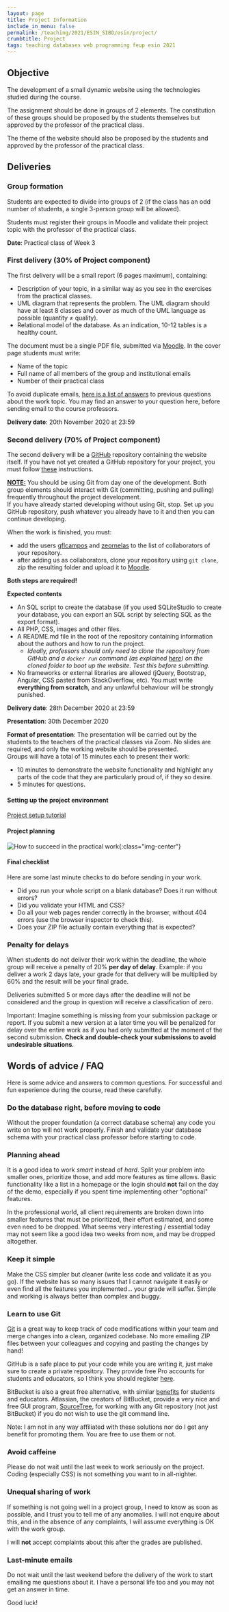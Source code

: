 ```yaml
---
layout: page
title: Project Information
include_in_menu: false
permalink: /teaching/2021/ESIN_SIBD/esin/project/
crumbtitle: Project
tags: teaching databases web programming feup esin 2021
---
```


##  Objective

The development of a small dynamic website using the technologies studied during the course.

The assignment should be done in groups of 2 elements. The constitution of these groups should be proposed by the students themselves but approved by the professor of the practical class.

The theme of the website should also be proposed by the students and approved by the professor of the practical class.

## Deliveries

### Group formation

Students are expected to divide into groups of 2 (if the class has an odd number of students, a single 3-person group will be allowed).

Students must register their groups in Moodle and validate their project topic with the professor of the practical class.

**Date**: Practical class of Week 3  

### First delivery (30% of Project component)

The first delivery will be a small report (6 pages maximum), containing:

- Description of your topic, in a similar way as you see in the exercises from the practical classes.
- UML diagram that represents the problem. The UML diagram should have at least 8 classes and cover as much of the UML language as possible (quantity &ne; quality).
- Relational model of the database. As an indication, 10-12 tables is a healthy count.

The document must be a single PDF file, submitted via [Moodle](https://moodle.up.pt). In the cover page students must write:

- Name of the topic		
- Full name of all members of the group and institutional emails
- Number of their practical class

To avoid duplicate emails, [here is a list of answers](/teaching/2021/ESIN_SIBD/faq_topic_choice/) to previous questions about the work topic. You may find an answer to your question here, before sending email to the course professors.

**Delivery date**: 20th November 2020 at 23:59

### Second delivery (70% of Project component)

The second delivery will be a [GitHub](https://github.com) repository containing the website itself. If you have not yet created a GitHub repository for your project, you must follow [these](/teaching/2021/ESIN_SIBD/project_setup) instructions.  

**<ins>NOTE:</ins>** You should be using Git from day one of the development. Both group elements should interact with Git (committing, pushing and pulling) frequently throughout the project development.  
If you have already started developing without using Git, stop. Set up you GitHub repository, push whatever you already have to it and then you can continue developing.  

When the work is finished, you must:  
* add the users [gflcampos](https://github.com/gflcampos) and [zeornelas](https://github.com/zeornelas) to the list of collaborators of your repository.  
* after adding us as collaborators, clone your repository using `git clone`, zip the resulting folder and upload it to [Moodle](https://moodle.up.pt).  

**Both steps are required!**

**Expected contents**

- An SQL script to create the database (if you used SQLiteStudio to create your database, you can export an SQL script by selecting SQL as the export format).
- All PHP, CSS, images and other files.
- A README.md file in the root of the repository containing information about the authors and how to run the project.  
  - *Ideally, professors should only need to clone the repository from GitHub and a `docker run` command (as explained [here](/teaching/2021/ESIN_SIBD/project_setup)) on the cloned folder to boot up the website. Test this before submitting.*
- No frameworks or external libraries are allowed (jQuery, Bootstrap, Angular, CSS pasted from StackOverflow, etc). You must write **everything from scratch**, and any unlawful behaviour will be strongly punished.

**Delivery date**: 28th December 2020 at 23:59

**Presentation**: 30th December 2020

**Format of presentation**: The presentation will be carried out by the students to the teachers of the practical classes via Zoom. No slides are required, and only the working website should be presented.  
Groups will have a total of 15 minutes each to present their work:

* 10 minutes to demonstrate the website functionality and highlight any parts of the code that they are particularly proud of, if they so desire.
* 5 minutes for questions.

#### Setting up the project environment

[Project setup tutorial](/teaching/2021/ESIN_SIBD/project_setup)

#### Project planning

![How to succeed in the practical work](../../common/project_management.png){:class="img-center"}

#### Final checklist

Here are some last minute checks to do before sending in your work.

- Did you run your whole script on a blank database? Does it run without errors?
- Did you validate your HTML and CSS?
- Do all your web pages render correctly in the browser, without 404 errors (use the browser inspector to check this).
- Does your ZIP file actually contain everything that is expected?

### Penalty for delays

When students do not deliver their work within the deadline, the whole group will receive a penalty of 20% **per day of delay**. Example: if you deliver a work 2 days late, your grade for that delivery will be multiplied by 60% and the result will be your final grade.

Deliveries submitted 5 or more days after the deadline will not be considered and the group in question will receive a classification of zero.

Important: Imagine something is missing from your submission package or report. If you submit a new version at a later time you will be penalized for delay over the entire work as if you had only submitted at the moment of the second submission. **Check and double-check your submissions to avoid undesirable situations**.

## Words of advice / FAQ

Here is some advice and answers to common questions. For successful and fun experience during the course, read these carefully.

### Do the database right, before moving to code

Without the proper foundation (a correct database schema) any code you write on top will not work properly. Finish and validate your database schema with your practical class professor before starting to code.

### Planning ahead

It is a good idea to work *smart* instead of *hard*. Split your problem into smaller ones, prioritize those, and add more features as time allows. Basic functionality like a list in a homepage or the login should **not** fail on the day of the demo, especially if you spent time implementing other "optional" features.

In the professional world, all client requirements are broken down into smaller features that must be prioritized, their effort estimated, and some even need to be dropped. What seems very interesting / essential today may not seem like a good idea two weeks from now, and may be dropped altogether.

### Keep it simple

Make the CSS simpler but cleaner (write less code and validate it as you go). If the website has so many issues that I cannot navigate it easily or even find all the features you implemented... your grade will suffer. Simple and working is always better than complex and buggy.

### Learn to use Git

[Git](https://web.fe.up.pt/~arestivo/presentation/git/#1) is a great way to keep track of code modifications within your team and merge changes into a clean, organized codebase. No more emailing ZIP files between your colleagues and copying and pasting the changes by hand!

GitHub is a safe place to put your code while you are writing it, just make sure to create a private repository. They provide free Pro accounts for students and educators, so I think you should register [here](https://education.github.com/students).

BitBucket is also a great free alternative, with similar [benefits](https://bitbucket.org/product/education) for students and educators. Atlassian, the creators of BitBucket, provide a very nice and free GUI program, [SourceTree](https://www.sourcetreeapp.com), for working with any Git repository (not just BitBucket) if you do not wish to use the git command line.

Note: I am not in any way affiliated with these solutions nor do I get any benefit for promoting them. You are free to use them or not.

### Avoid caffeine

Please do not wait until the last week to work seriously on the project. Coding (especially CSS) is not something you want to in all-nighter.

### Unequal sharing of work

If something is not going well in a project group, I need to know as soon as possible, and I trust you to tell me of any anomalies. I will not enquire about this, and in the absence of any complaints, I will assume everything is OK with the work group.

I will **not** accept complaints about this after the grades are published.

### Last-minute emails

Do not wait until the last weekend before the delivery of the work to start emailing me questions about it. I have a personal life too and you may not get an answer in time.


Good luck!
